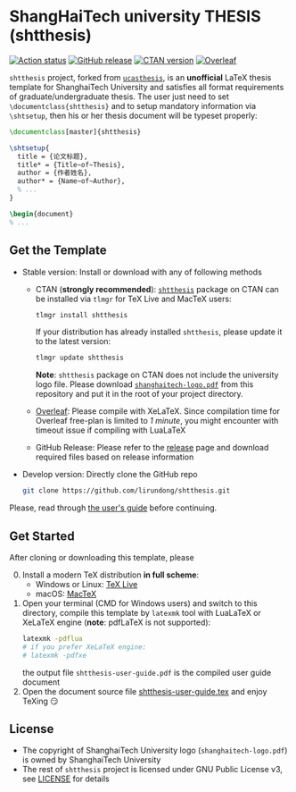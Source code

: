 # ShangHaiTech university THESIS (shtthesis)
[![Action status](https://github.com/lirundong/sht-thesis/workflows/build/badge.svg)](https://github.com/lirundong/shtthesis/actions)
[![GitHub release](https://img.shields.io/github/v/release/lirundong/shtthesis?style=flat&logo=GitHub)](https://github.com/lirundong/shtthesis/releases/latest)
[![CTAN version](https://img.shields.io/ctan/v/shtthesis?style=flat&logo=LaTeX)](https://ctan.org/pkg/shtthesis)
[![Overleaf](https://img.shields.io/badge/overleaf-shtthesis-green?style=flat&logo=Overleaf&color=1C890F)](https://www.overleaf.com/latex/templates/shanghaitech-university-thesis-template/mskbxkmfxqpt)

`shtthesis` project, forked from [`ucasthesis`](https://github.com/mohuangrui/ucasthesis), is an **unofficial** LaTeX thesis template for ShanghaiTech University and satisfies all format requirements of graduate/undergraduate thesis. The user just need to set `\documentclass{shtthesis}` and to setup mandatory information via `\shtsetup`, then his or her thesis document will be typeset properly:
```latex
\documentclass[master]{shtthesis}

\shtsetup{
  title = {论文标题},
  title* = {Title~of~Thesis},
  author = {作者姓名},
  author* = {Name~of~Author},
  % ...
}

\begin{document}
% ...
```

## Get the Template
- Stable version: Install or download with any of following methods
  - CTAN (**strongly recommended**): [`shtthesis`](https://ctan.org/pkg/shtthesis) package on CTAN can be installed via `tlmgr` for TeX Live and MacTeX users:
    ```bash
    tlmgr install shtthesis
    ```
    If your distribution has already installed `shtthesis`, please update it to the latest version:
    ```bash
    tlmgr update shtthesis
    ```

    **Note**: `shtthesis` package on CTAN does not include the university logo file. Please download [`shanghaitech-logo.pdf`](https://github.com/lirundong/shtthesis/raw/master/shanghaitech-logo.pdf) from this repository and put it in the root of your project directory.
  - [Overleaf](https://www.overleaf.com/latex/templates/shanghaitech-university-thesis-template/mskbxkmfxqpt): Please compile with XeLaTeX. Since compilation time for Overleaf free-plan is limited to *1 minute*, you might encounter with timeout issue if compiling with LuaLaTeX
  - GitHub Release: Please refer to the [release](https://github.com/lirundong/sht-thesis/releases) page and download required files based on release information
- Develop version: Directly clone the GitHub repo
  ```bash
  git clone https://github.com/lirundong/shtthesis.git
  ```

Please, read through [the user's guide](shtthesis-user-guide.pdf) before continuing.

## Get Started
After cloning or downloading this template, please

0. Install a modern TeX distribution **in full scheme**:
   - Windows or Linux: [TeX Live](https://www.tug.org/texlive/)
   - macOS: [MacTeX](https://www.tug.org/mactex/)
1. Open your terminal (CMD for Windows users) and switch to this directory, compile this template by `latexmk` tool with LuaLaTeX or XeLaTeX engine (**note**: pdfLaTeX is not supported):
   ```bash
   latexmk -pdflua
   # if you prefer XeLaTeX engine:
   # latexmk -pdfxe
   ```
   the output file `shtthesis-user-guide.pdf` is the compiled user guide document
2. Open the document source file [shtthesis-user-guide.tex](shtthesis-user-guide.tex) and enjoy TeXing :smirk:

## License
- The copyright of ShanghaiTech University logo (`shanghaitech-logo.pdf`) is owned by ShanghaiTech University
- The rest of `shtthesis` project is licensed under GNU Public License v3, see [LICENSE](LICENSE) for details
